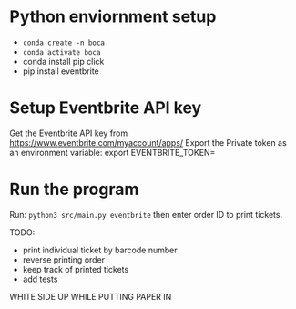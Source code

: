 # Python enviornment setup
- `conda create -n boca`
- `conda activate boca`
- conda install pip click
- pip install eventbrite

# Setup Eventbrite API key
Get the Eventbrite API key from https://www.eventbrite.com/myaccount/apps/
Export the Private token as an environment variable: 
export EVENTBRITE_TOKEN=<token>

# Run the program
Run: `python3 src/main.py eventbrite` then enter order ID to print tickets.


TODO:
- print individual ticket by barcode number
- reverse printing order
- keep track of printed tickets
- add tests

WHITE SIDE UP WHILE PUTTING PAPER IN
